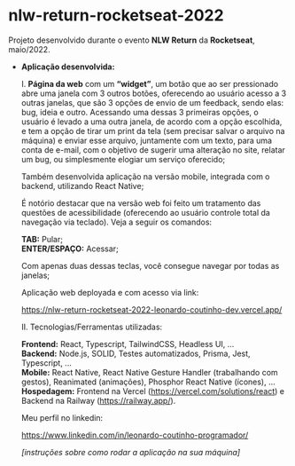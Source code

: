 # nlw-return-rocketseat-2022

Projeto desenvolvido durante o evento <strong>NLW Return</strong> da <strong>Rocketseat</strong>, maio/2022.

- <strong>Aplicação desenvolvida:</strong> 

  I. <strong>Página da web</strong> com um <strong>“widget”</strong>, um botão que ao ser pressionado abre uma janela com 3 outros botões, oferecendo ao usuário acesso a 3 outras janelas, que são 3 opções de envio de um feedback, sendo elas: bug, ideia e outro. Acessando uma dessas 3 primeiras opções, o usuário é levado a uma outra janela, de acordo com a opção escolhida, e tem a opção de tirar um print da tela (sem precisar salvar o arquivo na máquina) e enviar esse arquivo, juntamente com um texto, para uma conta de e-mail, com o objetivo de sugerir uma alteração no site, relatar um bug, ou simplesmente elogiar um serviço oferecido;
  
  Também desenvolvida aplicação na versão mobile, integrada com o backend, utilizando React Native;
  
  É notório destacar que na versão web foi feito um tratamento das questões de acessibilidade (oferecendo ao usuário controle total da navegação via teclado). Veja a seguir os comandos:
  
  <strong>TAB:</strong> Pular; <br />
  <strong>ENTER/ESPAÇO:</strong> Acessar;
  
  Com apenas duas dessas teclas, você consegue navegar por todas as janelas;
  
  Aplicação web deployada e com acesso via link:
  
  https://nlw-return-rocketseat-2022-leonardo-coutinho-dev.vercel.app/
  
  II. Tecnologias/Ferramentas utilizadas: 
  
  <strong>Frontend:</strong> React, Typescript, TailwindCSS, Headless UI, … <br />
  <strong>Backend:</strong> Node.js, SOLID, Testes automatizados, Prisma, Jest, Typescript, ... <br />
  <strong>Mobile:</strong> React Native, React Native Gesture Handler (trabalhando com gestos), Reanimated (animações), Phosphor React Native (ícones), … <br />
  <strong>Hospedagem:</strong> Frontend na Vercel (https://vercel.com/solutions/react) e Backend na Railway (https://railway.app/).
  
  Meu perfil no linkedin:
  
  https://www.linkedin.com/in/leonardo-coutinho-programador/
  
  <i>[instruções sobre como rodar a aplicação na sua máquina]</i>
